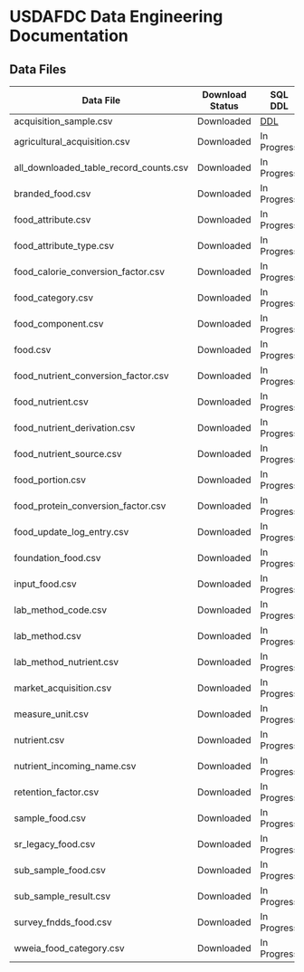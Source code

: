 # USDAFDC Data Engineering Documentation

## Data Files

| Data File                              | Download Status | SQL DDL                                      |
| -------------------------------------- | --------------- | -------------------------------------------- |
| acquisition_sample.csv                 | Downloaded      | [DDL](/database/sqls/acquisition_sample.sql) |
| agricultural_acquisition.csv           | Downloaded      | In Progress                                  |
| all_downloaded_table_record_counts.csv | Downloaded      | In Progress                                  |
| branded_food.csv                       | Downloaded      | In Progress                                  |
| food_attribute.csv                     | Downloaded      | In Progress                                  |
| food_attribute_type.csv                | Downloaded      | In Progress                                  |
| food_calorie_conversion_factor.csv     | Downloaded      | In Progress                                  |
| food_category.csv                      | Downloaded      | In Progress                                  |
| food_component.csv                     | Downloaded      | In Progress                                  |
| food.csv                               | Downloaded      | In Progress                                  |
| food_nutrient_conversion_factor.csv    | Downloaded      | In Progress                                  |
| food_nutrient.csv                      | Downloaded      | In Progress                                  |
| food_nutrient_derivation.csv           | Downloaded      | In Progress                                  |
| food_nutrient_source.csv               | Downloaded      | In Progress                                  |
| food_portion.csv                       | Downloaded      | In Progress                                  |
| food_protein_conversion_factor.csv     | Downloaded      | In Progress                                  |
| food_update_log_entry.csv              | Downloaded      | In Progress                                  |
| foundation_food.csv                    | Downloaded      | In Progress                                  |
| input_food.csv                         | Downloaded      | In Progress                                  |
| lab_method_code.csv                    | Downloaded      | In Progress                                  |
| lab_method.csv                         | Downloaded      | In Progress                                  |
| lab_method_nutrient.csv                | Downloaded      | In Progress                                  |
| market_acquisition.csv                 | Downloaded      | In Progress                                  |
| measure_unit.csv                       | Downloaded      | In Progress                                  |
| nutrient.csv                           | Downloaded      | In Progress                                  |
| nutrient_incoming_name.csv             | Downloaded      | In Progress                                  |
| retention_factor.csv                   | Downloaded      | In Progress                                  |
| sample_food.csv                        | Downloaded      | In Progress                                  |
| sr_legacy_food.csv                     | Downloaded      | In Progress                                  |
| sub_sample_food.csv                    | Downloaded      | In Progress                                  |
| sub_sample_result.csv                  | Downloaded      | In Progress                                  |
| survey_fndds_food.csv                  | Downloaded      | In Progress                                  |
| wweia_food_category.csv                | Downloaded      | In Progress                                  |
